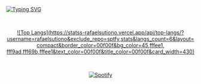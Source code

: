 [![Typing SVG](https://readme-typing-svg.demolab.com?font=Chango&pause=1000&color=ffefda&center=true&vCenter=true&width=510&lines=hello!+%E3%83%BE(%EF%BC%BE-%EF%BC%BE)%E3%83%8E)](https://github.com/rafaelsutiono)

&nbsp;<div align="center">
[![Top Langs](https://statss-rafaelsutiono.vercel.app/api/top-langs/?username=rafaelsutiono&exclude_repo=sptfy,stats&langs_count=6&layout=compact&border_color=00f00f&bg_color=45,fffee1, fff9ad,fff69b,fffee1&text_color=00f00f&title_color=00f00f&card_width=430)](https://github.com/rafaelsutiono)
</div>

&nbsp;<div align="center">
  [![Spotify](https://sptfy-rafaelsutiono.vercel.app/api/spotify?border_color=ffffff)](https://open.spotify.com/user/21avwkvu5ymc66l243cvlgn2q)
</div>
